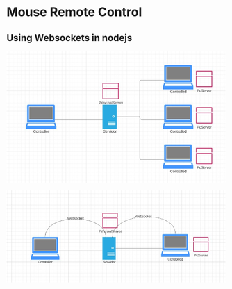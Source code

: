 # Mouse Remote Control

## Using Websockets in nodejs

![diagram](./images/diagram.jpg)

![webosckets](./images/websockets.jpg)
